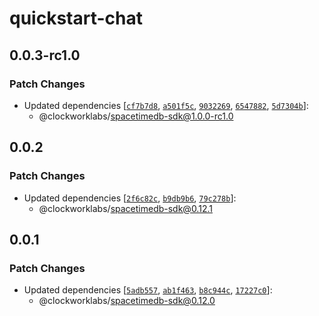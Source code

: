 # quickstart-chat 

## 0.0.3-rc1.0

### Patch Changes

- Updated dependencies [[`cf7b7d8`](https://github.com/clockworklabs/spacetimedb-typescript-sdk/commit/cf7b7d89a1547fb3863f6641f5b2eb40a27c05d8), [`a501f5c`](https://github.com/clockworklabs/spacetimedb-typescript-sdk/commit/a501f5ccf9a0a926eb4f345ddeb01ffcb872d67e), [`9032269`](https://github.com/clockworklabs/spacetimedb-typescript-sdk/commit/9032269004d4dae587c39ccd85da0a32fb9a0114), [`6547882`](https://github.com/clockworklabs/spacetimedb-typescript-sdk/commit/6547882bb28ed9a1ca436335745e9997328026ff), [`5d7304b`](https://github.com/clockworklabs/spacetimedb-typescript-sdk/commit/5d7304bd3e05dd7a032cfb7069aab97b881f0179)]:
  - @clockworklabs/spacetimedb-sdk@1.0.0-rc1.0

## 0.0.2

### Patch Changes

- Updated dependencies [[`2f6c82c`](https://github.com/clockworklabs/spacetimedb-typescript-sdk/commit/2f6c82c724b9f9407c7bedee13252ca8ffab8f7d), [`b9db9b6`](https://github.com/clockworklabs/spacetimedb-typescript-sdk/commit/b9db9b6e46d8c98b29327d97c12c07b7a2fc96bf), [`79c278b`](https://github.com/clockworklabs/spacetimedb-typescript-sdk/commit/79c278be71b2dfd82106ada983fd81d395b1d912)]:
  - @clockworklabs/spacetimedb-sdk@0.12.1

## 0.0.1

### Patch Changes

- Updated dependencies [[`5adb557`](https://github.com/clockworklabs/spacetimedb-typescript-sdk/commit/5adb55776c81d0760cf0268df0fa5dee600f0ef8), [`ab1f463`](https://github.com/clockworklabs/spacetimedb-typescript-sdk/commit/ab1f463d7da6e530a6cd47e2433141bfd16addd1), [`b8c944c`](https://github.com/clockworklabs/spacetimedb-typescript-sdk/commit/b8c944cd23d3b53c72131803a775127bf0a95213), [`17227c0`](https://github.com/clockworklabs/spacetimedb-typescript-sdk/commit/17227c0f65def3a9d5e767756ccf46777210041a)]:
  - @clockworklabs/spacetimedb-sdk@0.12.0
